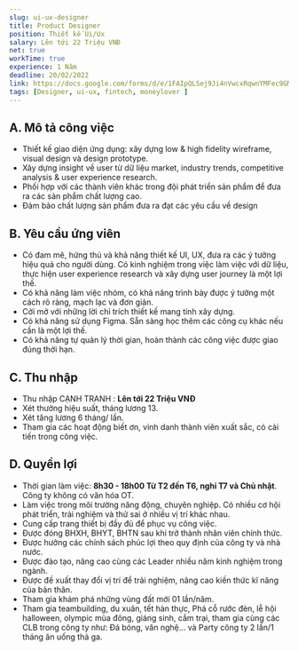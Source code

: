 ```yaml
---
slug: ui-ux-designer
title: Product Designer
position: Thiết kế Ui/Ux
salary: Lên tới 22 Triệu VNĐ
net: true
workTime: true
experience: 1 Năm
deadline: 20/02/2022
link: https://docs.google.com/forms/d/e/1FAIpQLSej9Ji4nVwcxRqwnYMFec9GMv3uYOpMD2vaskgfbVI4z3UjAA/viewform?usp=pp_url&entry.118037241=Ui/Ux+Designer
tags: [Designer, ui-ux, fintech, moneylover ]
---
```


## A. Mô tả công việc
- Thiết kế giao diện ứng dụng: xây dựng low & high fidelity wireframe, visual design và design prototype.
- Xây dựng insight về user từ dữ liệu market, industry trends, competitive analysis & user experience research.
- Phối hợp với các thành viên khác trong đội phát triển sản phẩm để đưa ra các sản phẩm chất lượng cao.
- Đảm bảo chất lượng sản phẩm đưa ra đạt các yêu cầu về design
 
## B. Yêu cầu ứng viên
- Có đam mê, hứng thú và khả năng thiết kế UI, UX, đưa ra các ý tưởng hiệu quả cho người dùng. Có kinh nghiệm trong việc làm việc với dữ liệu, thực hiện user experience research và xây dựng user journey là một lợi thế.
- Có khả năng làm việc nhóm, có khả năng trình bày được ý tưởng một cách rõ ràng, mạch lạc và đơn giản.
- Cởi mở với những lời chỉ trích thiết kế mang tính xây dựng.
- Có khả năng sử dụng Figma. Sẵn sàng học thêm các công cụ khác nếu cần là một lợi thế.
- Có khả năng tự quản lý thời gian, hoàn thành các công việc được giao đúng thời hạn.


## C. Thu nhập
- Thu nhập CẠNH TRANH : **Lên tới 22 Triệu VNĐ**
- Xét thưởng hiệu suất, tháng lương 13.
- Xét tăng lương 6 tháng/ lần.
- Tham gia các hoạt động biết ơn, vinh danh thành viên xuất sắc, có cải tiến trong công việc.

## D. Quyền lợi
- Thời gian làm việc: **8h30 - 18h00 Từ T2 đến T6, nghỉ T7 và Chủ nhật**. Công ty không có văn hóa OT.
- Làm việc trong môi trường năng động, chuyên nghiệp. Có nhiều cơ hội phát triển, trải nghiệm và thử sai ở nhiều vị trí khác nhau.
- Cung cấp trang thiết bị đầy đủ để phục vụ công việc.
- Được đóng BHXH, BHYT, BHTN sau khi trở thành nhân viên chính thức.
- Được hưởng các chính sách phúc lợi theo quy định của công ty và nhà nước.
- Được đào tạo, nâng cao cùng các Leader nhiều năm kinh nghiệm trong ngành.
- Được đề xuất thay đổi vị trí để trải nghiệm, nâng cao kiến thức kĩ năng của bản thân.
- Tham gia khám phá những vùng đất mới 01 lần/năm.
- Tham gia teambuilding, du xuân, tết hàn thực, Phá cỗ rước đèn, lễ hội halloween, olympic mùa đông, giáng sinh, cắm trại, tham gia cùng các CLB trong công ty như: Đá bóng, văn nghệ… và Party công ty 2 lần/1 tháng ăn uống thả ga.


